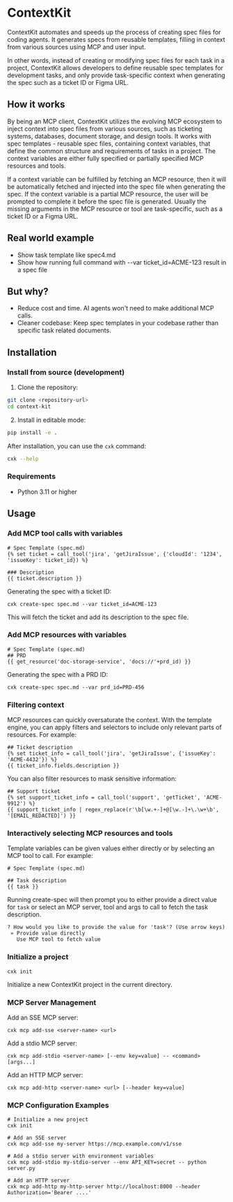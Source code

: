 # ContextKit
ContextKit automates and speeds up the process of creating spec files for coding agents. It generates specs from reusable templates, filling in context from various sources using MCP and user input.

In other words, instead of creating or modifying spec files for each task in a project, ContextKit allows developers to define reusable spec templates for development tasks, and only provide task-specific context when generating the spec such as a ticket ID or Figma URL.

## How it works
By being an MCP client, ContextKit utilizes the evolving MCP ecosystem to inject context into spec files from various sources, such as ticketing systems, databases, document storage, and design tools. It works with spec templates - reusable spec files, containing context variables, that define the common structure and requirements of tasks in a project. The context variables are either fully specified or partially specified MCP resources and tools.

If a context variable can be fulfilled by fetching an MCP resource, then it will be automatically fetched and injected into the spec file when generating the spec. If the context variable is a partial MCP resource, the user will be prompted to complete it before the spec file is generated. Usually the missing arguments in the MCP resource or tool are task-specific, such as a ticket ID or a Figma URL.

## Real world example
- Show task template like spec4.md
- Show how running full command with --var ticket_id=ACME-123 result in a spec file 

## But why?
- Reduce cost and time. AI agents won't need to make additional MCP calls.
- Cleaner codebase: Keep spec templates in your codebase rather than specific task related documents.

## Installation

### Install from source (development)

1. Clone the repository:
```bash
git clone <repository-url>
cd context-kit
```

2. Install in editable mode:
```bash
pip install -e .
```

After installation, you can use the `cxk` command:
```bash
cxk --help
```

### Requirements
- Python 3.11 or higher

## Usage

### Add MCP tool calls with variables

```
# Spec Template (spec.md)
{% set ticket = call_tool('jira', 'getJiraIssue', {'cloudId': '1234', 'issueKey': ticket_id}) %}

### Description
{{ ticket.description }}
```

Generating the spec with a ticket ID:
```
cxk create-spec spec.md --var ticket_id=ACME-123
```

This will fetch the ticket and add its description to the spec file.

### Add MCP resources with variables
```
# Spec Template (spec.md)
## PRD
{{ get_resource('doc-storage-service', 'docs://'+prd_id) }}
```

Generating the spec with a PRD ID:
```
cxk create-spec spec.md --var prd_id=PRD-456
```

### Filtering context

MCP resources can quickly oversaturate the context. With the template engine, you can apply filters and selectors to include only relevant parts of resources. For example:

```
## Ticket description
{% set ticket_info = call_tool('jira', 'getJiraIssue', {'issueKey': 'ACME-4432'}) %}
{{ ticket_info.fields.description }}
```

You can also filter resources to mask sensitive information:

```
## Support ticket
{% set support_ticket_info = call_tool('support', 'getTicket', 'ACME-9912') %}
{{ support_ticket_info | regex_replace(r'\b[\w.+-]+@[\w.-]+\.\w+\b', '[EMAIL_REDACTED]') }}
```

### Interactively selecting MCP resources and tools

Template variables can be given values either directly or by selecting an MCP tool to call. For example:

```
# Spec Template (spec.md)

## Task description
{{ task }}
```

Running create-spec will then prompt you to either provide a direct value for `task` or select an MCP server, tool and args to call to fetch the task description.

```
? How would you like to provide the value for 'task'? (Use arrow keys)
 » Provide value directly
   Use MCP tool to fetch value
```


### Initialize a project
```
cxk init
```
Initialize a new ContextKit project in the current directory.

### MCP Server Management

Add an SSE MCP server:
```
cxk mcp add-sse <server-name> <url>
```

Add a stdio MCP server:
```
cxk mcp add-stdio <server-name> [--env key=value] -- <command> [args...]
```

Add an HTTP MCP server:
```
cxk mcp add-http <server-name> <url> [--header key=value]
```

### MCP Configuration Examples

```
# Initialize a new project
cxk init

# Add an SSE server
cxk mcp add-sse my-server https://mcp.example.com/v1/sse

# Add a stdio server with environment variables
cxk mcp add-stdio my-stdio-server --env API_KEY=secret -- python server.py

# Add an HTTP server
cxk mcp add-http my-http-server http://localhost:8000 --header Authorization='Bearer ....'
```

